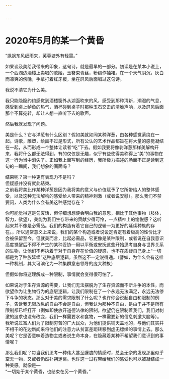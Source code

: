 ```yaml
---


---
```


<h1 id="年5月的某一个黄昏">2020年5月的某一个黄昏</h1>
<p>“飒飒东风细雨来，芙蓉塘外有轻雷。”</p>
<p>如果谈及美给我带来的印象，这句诗，就是最早的一部分。初读是在某本小说上，一个西湖边酒楼上卖唱的歌姬，玉簪束青丝，粉绸作袖裙。在一个天气阴沉，灰白而凉爽的傍晚，手拿打着红牙板，坐在屏风后面唱过这句诗。</p>
<p>我说不清它为什么美。</p>
<p>我只能隐隐约约感觉到酒楼窗外从湖面吹来的风，感受到那种清新，潮湿的气息，感受到桌上鲈鱼的热气，酒杯碰到桌子时那种玉石交击的清脆声响，以及屏风后面那个不算宛转，却让人想一直听下去的歌声。</p>
<p>然后我就发现了问题。</p>
<p>美是什么？它与洋葱有什么区别？假如美就如同某种洋葱，由各种感觉萦绕在一起。诗歌，雕塑，绘画不过是形式，所有公认的艺术作品都旨在将大量的感觉凝结在一起，从而形成一个整体让读者“吃”下去。假如我要将像剥洋葱那样美解构开来，我将什么都无法得到，有的仅仅是无趣，似乎有些使得美称得上“美”的事物在这一行为当中消失了。正如我上面写到的经历，我所极力描述的场面不正是读到这句的一瞬间，我们想象的画面吗？</p>
<p>结果呢？第一种更有表现力不是吗？<br>
但疑惑并没有就此结束。<br>
之前我将美比作某种洋葱是因为我将美的意义与价值赋予了它所带给人的整体感受，以及这种无法解构的感受给人带来的精神刺激（或者说安慰）。那么我们不禁要问，人类为什么会有美这种感觉存在？</p>
<p>你可能觉得这是句废话，但仔细想想便会明白我的意思，相比于其他事物（肢体，智力，欲望），美能为我们生存带来的贡献少得可怜，一点精神上的愉悦感？这听起来并不像是必需品。我们的构造有着它自己的逻辑—为更好的延续种族的存在。，所以通常意义上来说，我们的某个构造或者说设定肯定有着极高的性价比才会被保留至今。但就美而言，比起必需品，它更像是某种限制，或者说在自我意识高度觉醒后不得不产生的某种妥协—用以平衡或安抚这些开始思考自身与世界关系的生物，让他们不再执着于对于自身存在价值的疑惑，也不在质疑自己身上“一切都是为了种族延续”这种底层逻辑。虽然这不一定说得通。（譬如，为什么会有这样一种机制，其大可演化为一种集群意志领导的庞大种族）</p>
<p>但假如你将这理解成一种限制，事情就会变得很可怕了。</p>
<p>如果说对于生存资源的需要，让我们无法摆脱为了生存资源而不断斗争的本性，而欲望作为让生物行为的底层逻辑，让我们限制在了一个永远无法满足，永远无法停下斗争的状态。那么对于美的需求限制了什么呢？也许你会说起自由和限制的例子，告诉我无限放纵的自由不会是自由，但我认为那种不自由，是由于并不是所有限制都已经打开（例如即使放开道德法律的限制，欲望仍在限制着我们，我们对刺激的追求也没有改变，我们一样需要水和食物，一样需要新的信息刺激大脑等）。我听说过富人们为了限制穷苦的广大民众，为他们提供铺天盖地的，与他们其实并不相干的花边新闻来将他们的注意力从贫富差距转移到虚无缥缈的事情上去。那么美呢？它是否意味着造物主或者说生命本身，在隐藏着某种不希望我们意识到的事情呢？</p>
<p>那么我们呢？每当我们思考一种伟大甚至朦胧的情感时，总会无奈的发现那里似乎空无一物，又或者仍然扑朔迷离。也许这一过程带给我们的感受也可以被凝结成一种美感。就像是—<br>
“一切始于某个黄昏，也结束在另一个黄昏。”</p>


